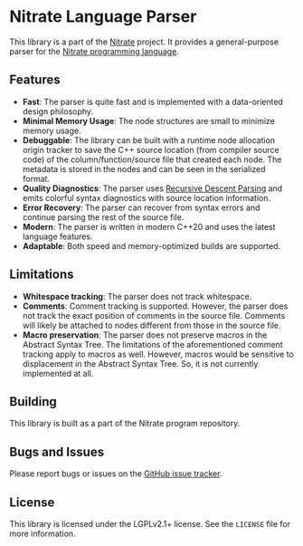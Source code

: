 # Nitrate Language Parser

This library is a part of the [Nitrate](https://nitrate.dev) project. It provides a 
general-purpose parser for the [Nitrate programming language](https://nitrate.dev).

## Features

- **Fast**: The parser is quite fast and is implemented with a data-oriented design philosophy. 
- **Minimal Memory Usage**: The node structures are small to minimize memory usage.
- **Debuggable**: The library can be built with a runtime node allocation origin tracker to save the C++ source location (from compiler source code) of the column/function/source file that created each node. 
 The metadata is stored in the nodes and can be seen in the serialized format.
- **Quality Diagnostics**: The parser uses [Recursive Descent Parsing](https://en.wikipedia.org/wiki/Recursive_descent_parser) and emits colorful syntax diagnostics with source location information.
- **Error Recovery**: The parser can recover from syntax errors and continue parsing the rest of the source file.
- **Modern**: The parser is written in modern C++20 and uses the latest language features.
- **Adaptable**: Both speed and memory-optimized builds are supported.

## Limitations

- **Whitespace tracking**: The parser does not track whitespace.
- **Comments**: Comment tracking is supported. However, the parser does not track 
 the exact position of comments in the source file. Comments will likely 
 be attached to nodes different from those in the source file.
- **Macro preservation**: The parser does not preserve macros in the Abstract Syntax Tree. The limitations
 of the aforementioned comment tracking apply to macros as well. However, macros would
 be sensitive to displacement in the Abstract Syntax Tree. So, it is not
 currently implemented at all.

## Building

This library is built as a part of the Nitrate program repository.

## Bugs and Issues

Please report bugs or issues on the [GitHub issue tracker](https://github.com/Kracken256/nitrate/issues).

## License

This library is licensed under the LGPLv2.1+ license. See the `LICENSE` file for
more information.
